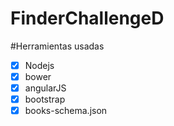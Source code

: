 # FinderChallengeD
#Herramientas usadas
- [x] Nodejs
- [x] bower
- [x] angularJS
- [x] bootstrap
- [x] books-schema.json
